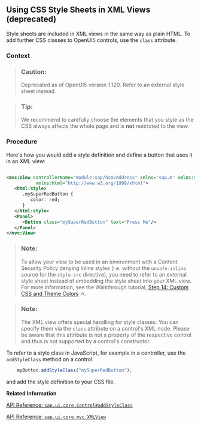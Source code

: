 <!-- loiob564935324f449209354c7e2f9903f22 -->

## Using CSS Style Sheets in XML Views \(deprecated\)

Style sheets are included in XML views in the same way as plain HTML. To add further CSS classes to OpenUI5 controls, use the `class` attribute.



### Context

> ### Caution:  
> Deprecated as of OpenUI5 version 1.120. Refer to an external style sheet instead.

> ### Tip:  
> We recommend to carefully choose the elements that you style as the CSS always affects the whole page and is **not** restricted to the view.



### Procedure

Here's how you would add a style definition and define a button that uses it in an XML view:

```xml

<mvc:View controllerName="module:sap/hcm/Address" xmlns="sap.m" xmlns:mvc="sap.ui.core.mvc"
           xmlns:html="http://www.w3.org/1999/xhtml">
   <html:style>
      .mySuperRedButton {
         color: red;
      }
   </html:style>
   <Panel>
      <Button class="mySuperRedButton" text="Press Me"/>
   </Panel>
</mvc:View>
```

> ### Note:  
> To allow your view to be used in an environment with a Content Security Policy denying inline styles \(i.e. without the `unsafe-inline` source for the `style-src` directive\), you need to refer to an external style sheet instead of embedding the style sheet into your XML view. For more information, see the Walkthrough tutorial, [Step 14: Custom CSS and Theme Colors](https://help.sap.com/viewer/3343ff76a027486c829f8aa5b0fde28f/DEV_SAPUI5_ABAP/en-US/723f4b2334e344c08269159797f6f796.html "Sometimes we need to define some more fine-granular layouts and this is when we can use the flexibility of CSS by adding custom style classes to controls and style them as we like.") :arrow_upper_right:.

> ### Note:  
> The XML view offers special handling for style classes. You can specify them via the `class` attribute on a control's XML node. Please be aware that this attribute is not a property of the respective control and thus is not supported by a control's constructor.

To refer to a style class in JavaScript, for example in a controller, use the `addStyleClass` method on a control:

```js
    myButton.addStyleClass("mySuperRedButton");
```

and add the style definition to your CSS file.

**Related Information**  


[API Reference: `sap.ui.core.Control#addStyleClass`](https://ui5.sap.com/#/api/sap.ui.core.Control%23methods/addStyleClass)

[API Reference: `sap.ui.core.mvc.XMLView`](https://ui5.sap.com/#/api/sap.ui.core.mvc.XMLView)

